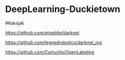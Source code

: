 # DeepLearning-Duckietown
##aksjak


https://github.com/pjreddie/darknet

https://github.com/leggedrobotics/darknet_ros

https://github.com/Cartucho/OpenLabeling
